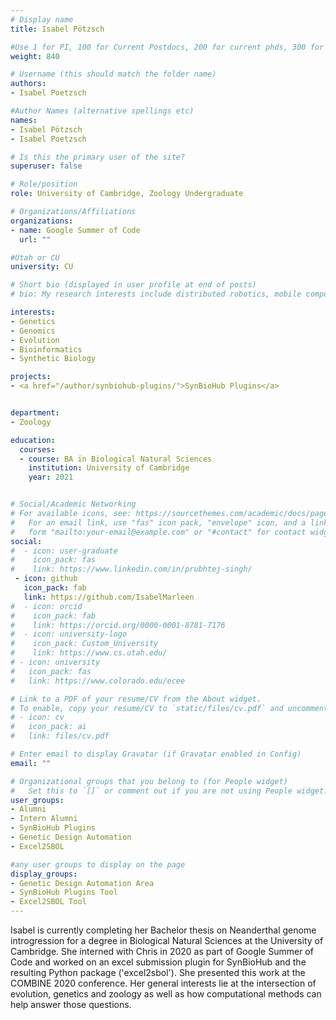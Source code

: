 ```yaml
---
# Display name
title: Isabel Pötzsch

#Use 1 for PI, 100 for Current Postdocs, 200 for current phds, 300 for current masters, 400 for current undergrads, 800 for alum postdocs, 810 for alum phds, 820 for alum masters, 830 for alum undergrads, 840 for intern Students
weight: 840

# Username (this should match the folder name)
authors:
- Isabel Poetzsch

#Author Names (alternative spellings etc)
names:
- Isabel Pötzsch
- Isabel Poetzsch

# Is this the primary user of the site?
superuser: false

# Role/position
role: University of Cambridge, Zoology Undergraduate

# Organizations/Affiliations
organizations:
- name: Google Summer of Code
  url: ""

#Utah or CU
university: CU

# Short bio (displayed in user profile at end of posts)
# bio: My research interests include distributed robotics, mobile computing and programmable matter.

interests:
- Genetics
- Genomics
- Evolution
- Bioinformatics
- Synthetic Biology

projects:
- <a href="/author/synbiohub-plugins/">SynBioHub Plugins</a>


department:
- Zoology

education:
  courses:
  - course: BA in Biological Natural Sciences
    institution: University of Cambridge
    year: 2021


# Social/Academic Networking
# For available icons, see: https://sourcethemes.com/academic/docs/page-builder/#icons
#   For an email link, use "fas" icon pack, "envelope" icon, and a link in the
#   form "mailto:your-email@example.com" or "#contact" for contact widget.
social:
#  - icon: user-graduate
#    icon_pack: fas
#    link: https://www.linkedin.com/in/prubhtej-singh/
 - icon: github
   icon_pack: fab
   link: https://github.com/IsabelMarleen
#  - icon: orcid
#    icon_pack: fab
#    link: https://orcid.org/0000-0001-8781-7176
#  - icon: university-logo
#    icon_pack: Custom_University
#    link: https://www.cs.utah.edu/
# - icon: university
#   icon_pack: fas
#   link: https://www.colorado.edu/ecee

# Link to a PDF of your resume/CV from the About widget.
# To enable, copy your resume/CV to `static/files/cv.pdf` and uncomment the lines below.
# - icon: cv
#   icon_pack: ai
#   link: files/cv.pdf

# Enter email to display Gravatar (if Gravatar enabled in Config)
email: ""

# Organizational groups that you belong to (for People widget)
#   Set this to `[]` or comment out if you are not using People widget.
user_groups:
- Alumni
- Intern Alumni
- SynBioHub Plugins
- Genetic Design Automation
- Excel2SBOL

#any user groups to display on the page
display_groups:
- Genetic Design Automation Area
- SynBioHub Plugins Tool
- Excel2SBOL Tool
---
```


Isabel is currently completing her Bachelor thesis on Neanderthal genome introgression for a degree in Biological Natural Sciences at the University of Cambridge. She interned with Chris in 2020 as part of Google Summer of Code and worked on an excel submission plugin for SynBioHub and the resulting Python package ('excel2sbol'). She presented this work at the COMBINE 2020 conference. Her general interests lie at the intersection of evolution, genetics and zoology as well as how computational methods can help answer those questions.